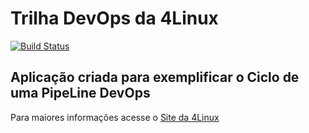 # Trilha DevOps da 4Linux

<!-- Altere a Flag abaixo com sua URL do Travis -->
[![Build Status](https://travis-ci.org/viniciusebalbino/DevOpsLab-HelloWorld.svg?branch=master)](https://travis-ci.org/viniciusebalbino/DevOpsLab-HelloWorld)

## Aplicação criada para exemplificar o Ciclo de uma PipeLine DevOps


Para maiores informações acesse o [Site da 4Linux](https://www.4linux.com.br/cursos/devops)
